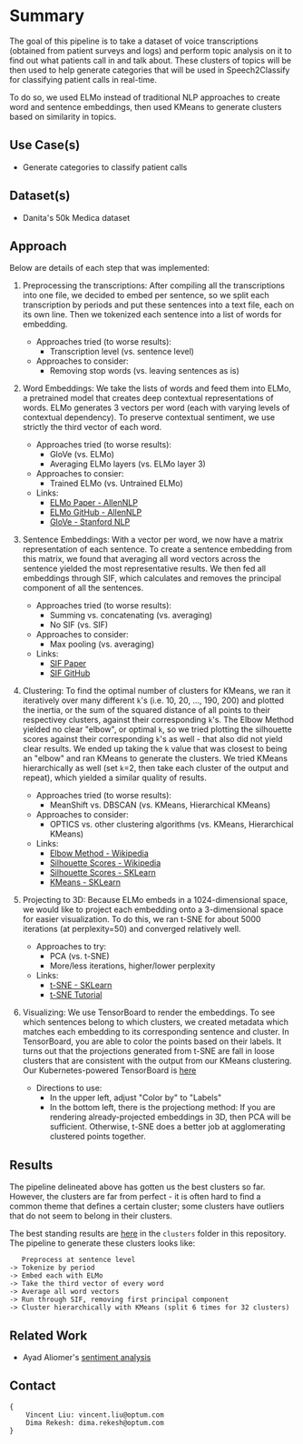 # Summary
The goal of this pipeline is to take a dataset of voice transcriptions (obtained from patient surveys and logs) and perform topic analysis on it to find out what patients call in and talk about. These clusters of topics will be then used to help generate categories that will be used in Speech2Classify for classifying patient calls in real-time.

To do so, we used ELMo instead of traditional NLP approaches to create word and sentence embeddings, then used KMeans to generate clusters based on similarity in topics.

## Use Case(s)
 * Generate categories to classify patient calls

## Dataset(s)
 * Danita's 50k Medica dataset

## Approach
Below are details of each step that was implemented:

1. Preprocessing the transcriptions: After compiling all the transcriptions into one file, we decided to embed per sentence, so we split each transcription by periods and put these sentences into a text file, each on its own line. Then we tokenized each sentence into a list of words for embedding.  
    * Approaches tried (to worse results):
        - Transcription level (vs. sentence level)
    * Approaches to consider:
        - Removing stop words (vs. leaving sentences as is)

2. Word Embeddings: We take the lists of words and feed them into ELMo, a pretrained model that creates deep contextual representations of words. ELMo generates 3 vectors per word (each with varying levels of contextual dependency). To preserve contextual sentiment, we use strictly the third vector of each word.
    * Approaches tried (to worse results):
        - GloVe (vs. ELMo)
        - Averaging ELMo layers (vs. ELMo layer 3)
    * Approaches to consier:
        - Trained ELMo (vs. Untrained ELMo)
    * Links:
        - [ELMo Paper - AllenNLP](https://arxiv.org/pdf/1802.05365.pdf)
        - [ELMo GitHub - AllenNLP](https://github.com/allenai/allennlp/blob/master/tutorials/how_to/elmo.md)
        - [GloVe - Stanford NLP](https://nlp.stanford.edu/projects/glove/)

3. Sentence Embeddings: With a vector per word, we now have a matrix representation of each sentence. To create a sentence embedding from this matrix, we found that averaging all word vectors across the sentence yielded the most representative results. We then fed all embeddings through SIF, which calculates and removes the principal component of all the sentences.
    * Approaches tried (to worse results):
        - Summing vs. concatenating (vs. averaging)
        - No SIF (vs. SIF)
    * Approaches to consider:
        - Max pooling (vs. averaging)
    * Links:
        - [SIF Paper](https://openreview.net/pdf?id=SyK00v5xx)
        - [SIF GitHub](https://github.com/PrincetonML/SIF)

4. Clustering: To find the optimal number of clusters for KMeans, we ran it iteratively over many different `k`'s (i.e. 10, 20, ..., 190, 200) and plotted the inertia, or the sum of the squared distance of all points to their respectivey clusters, against their corresponding `k`'s. The Elbow Method yielded no clear "elbow", or optimal `k`, so we tried plotting the silhouette scores against their corresponding `k`'s as well - that also did not yield clear results. We ended up taking the `k` value that was closest to being an "elbow" and ran KMeans to generate the clusters. We tried KMeans hierarchically as well (set `k`=2, then take each cluster of the output and repeat), which yielded a similar quality of results.
    * Approaches tried (to worse results):
        - MeanShift vs. DBSCAN (vs. KMeans, Hierarchical KMeans)
    * Approaches to consider:
        - OPTICS vs. other clustering algorithms (vs. KMeans, Hierarchical KMeans)
    * Links:
        - [Elbow Method - Wikipedia](https://en.wikipedia.org/wiki/Elbow_method_(clustering))
        - [Silhouette Scores - Wikipedia](https://en.wikipedia.org/wiki/Silhouette_(clustering))
        - [Silhouette Scores - SKLearn](http://scikit-learn.org/stable/modules/generated/sklearn.metrics.silhouette_score.html)
        - [KMeans - SKLearn](http://scikit-learn.org/stable/modules/generated/sklearn.cluster.KMeans.html)

5. Projecting to 3D: Because ELMo embeds in a 1024-dimensional space, we would like to project each embedding onto a 3-dimensional space for easier visualization. To do this, we ran t-SNE for about 5000 iterations (at perplexity=50) and converged relatively well.
    * Approaches to try:
        - PCA (vs. t-SNE)
        - More/less iterations, higher/lower perplexity
    * Links:
        - [t-SNE - SKLearn](http://scikit-learn.org/stable/modules/generated/sklearn.manifold.TSNE.html)
        - [t-SNE Tutorial](https://distill.pub/2016/misread-tsne/)

6. Visualizing: We use TensorBoard to render the embeddings. To see which sentences belong to which clusters, we created metadata which matches each embedding to its corresponding sentence and cluster. In TensorBoard, you are able to color the points based on their labels. It turns out that the projections generated from t-SNE are fall in loose clusters that are consistent with the output from our KMeans clustering. Our Kubernetes-powered TensorBoard is [here](dbslp1404:31313/#projector)
    * Directions to use:
        - In the upper left, adjust "Color by" to "Labels"
        - In the bottom left, there is the projectiong method: If you are rendering already-projected embeddings in 3D, then PCA will be sufficient. Otherwise, t-SNE does a better job at agglomerating clustered points together.

## Results
The pipeline delineated above has gotten us the best clusters so far. However, the clusters are far from perfect - it is often hard to find a common theme that defines a certain cluster; some clusters have outliers that do not seem to belong in their clusters.

The best standing results are [here](http://github.optum.com/vliu/elmo/blob/master/clusters) in the `clusters` folder in this repository. The pipeline to generate these clusters looks like:

```
   Preprocess at sentence level
-> Tokenize by period
-> Embed each with ELMo
-> Take the third vector of every word
-> Average all word vectors
-> Run through SIF, removing first principal component
-> Cluster hierarchically with KMeans (split 6 times for 32 clusters)
```

## Related Work
 * Ayad Aliomer's [sentiment analysis](https://github.optum.com/AAT/sentiment-discovery)


## Contact

```
{
    Vincent Liu: vincent.liu@optum.com
    Dima Rekesh: dima.rekesh@optum.com
}
```
